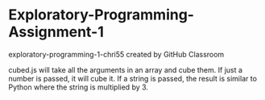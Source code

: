 # Exploratory-Programming-Assignment-1
exploratory-programming-1-chri55 created by GitHub Classroom

cubed.js will take all the arguments in an array and cube them. If just a number is passed, it will cube it. If a string is passed, the result is similar to Python where the string is multiplied by 3.
